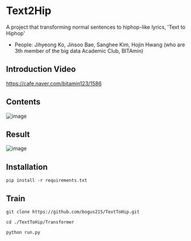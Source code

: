 # Text2Hip
A project that transforming normal sentences to hiphop-like lyrics, 'Text to Hiphop'
* People: Jihyeong Ko, Jinsoo Bae, Sanghee Kim, Hojin Hwang (who are 3th member of the big data Academic Club, BITAmin)

## Introduction Video
https://cafe.naver.com/bitamin123/1586

## Contents
![image](https://user-images.githubusercontent.com/53327766/87830869-f9e28400-c8bc-11ea-892b-5d7e5f4bcc68.png)


## Result
![image](https://user-images.githubusercontent.com/53327766/87831333-2ba81a80-c8be-11ea-9faf-b28fd63081b9.png)

## Installation
`pip install -r requirements.txt` 

## Train
`git clone https://github.com/bogus215/TextToHip.git`  

`cd ./TextToHip/Transformer`  

`python run.py`
